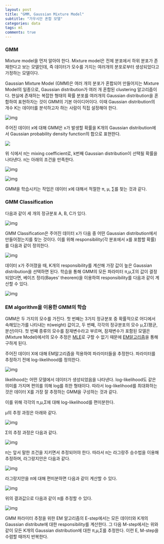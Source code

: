 ```yaml
---
layout: post
title: "GMM, Gaussian Mixture Model"
subtitle: "가우시안 혼합 모델"
categories: data
tags: ml
comments: true
---
```


### GMM

Mixture model을 먼저 알아야 한다. Mixture model은 전체 분포에서 하위 분포가 존재한다고 보는 모델인데, 즉 데이터가 모수를 가지는 여러개의 분포로부터 생성되었다고 가정하는 모델이다. 

Gaussian Mixture Model (GMM)은 여러 개의 분포가 혼합되어 만들어지는 Mixture Model의 일종으로, Gaussian distribution가 여러 개 혼합된 clustering 알고리즘이다. 현실에 존재하는 복잡한 형태의 확률 분포를 여러개의 Gaussian distribution을 혼합하여 표현하자는 것이 GMM의 기본 아이디어이다. 이때 Gaussian distribution의 개수 K는 데이터를 분석하고자 하는 사람이 직접 설정해야 한다.

![img](https://imgur.com/McwinS4.png)

주어진 데이터 x에 대해 GMM은 x가 발생할 확률을 K개의 Gaussian distribution에서 Gaussian probability density function의 합으로 표현한다.

![](https://imgur.com/4VuqDHN.png)

위 식에서 π는 mixing coefficient로, k번째 Gaussian distribution이 선택될 확률을 나타낸다. π는 아래의 조건을 만족한다.

![img](https://t1.daumcdn.net/cfile/tistory/999E08375AC7637F0C)

![img](https://t1.daumcdn.net/cfile/tistory/993FF4395AC763833C)

GMM을 학습시키는 작업은 데이터 x에 대해서 적절한 π, μ, ∑를 찾는 것과 같다.

### GMM Classification

다음과 같이 세 개의 정규분포 A, B, C가 있다.

![img](https://t1.daumcdn.net/cfile/tistory/99F2D73359842CC912)

GMM Classification은 주어진 데이터 x가 다음 중 어떤 Gaussian distribution에서 만들어졌는지를 찾는 것이다. 이를 위해 responsibility(각 분포에서 x를 포함할 확률)를 다음과 같이 정의한다.

![img](https://t1.daumcdn.net/cfile/tistory/99E6C5455AC8AA8A01)

데이터 x가 주어졌을 때, K개의 responsibility를 계산해 가장 값이 높은 Gaussian distribution을 선택하면 된다. 학습을 통해 GMM의 모든 파라미터 π,μ,Σ의 값이 결정되었다면, 베이즈 정리(Bayes' theorem)을 이용하여 responsibility를 다음과 같이 계산할 수 있다.

![img](https://t1.daumcdn.net/cfile/tistory/99AD6E4A5AC8C7C639)



### EM algorithm을 이용한 GMM의 학습

GMM은 두 가지의 모수를 가진다. 첫 번째는 3가지 정규분포 중 확률적으로 어디에서 속해있는가를 나타내는 π(weight) 값이고, 두 번째, 각각의 정규분포의 모수 μ,Σ(평균, 분산)이다. 첫 번째 종류의 모수를 잠재변수라고 부르며, 잠재변수가 포함된 모델은(Mixture Model)에서의 모수 추정은 [MLE](<https://plannoa.github.io/data/2019/11/07/Probability-Theory/>)로 구할 수 없기 때문에 [EM알고리즘](<https://plannoa.github.io/data/2019/11/08/EM-algorithm/>)을 통해 구하게 된다.

주어진 데이터 X에 대해 EM알고리즘을 적용하여 파라미터들을 추정한다. 파라미터를 추정하기 전에 log-likelihood를 정의한다.

![img](https://t1.daumcdn.net/cfile/tistory/99B62E4E5AC8A0CF24)

likelihood는 어떤 모델에서 데이터가 생성되었음을 나타낸다. log-likelihood도 같은 의미를 가지며 편의를 의해 log를 취한 형태이다. 따라서 log-likelihood를 최대화하는 것은 데이터 X를 가장 잘 추정하는 GMM을 구성하는 것과 같다.

이를 위해 각각의 π,μ,Σ에 대해 log-likelihood를 편미분한다. 

μ의 추정 과정은 아래와 같다.

![img](https://t1.daumcdn.net/cfile/tistory/99A074505AC8A8D50C)

Σ의 추정 과정은 다음과 같다.

![img](https://t1.daumcdn.net/cfile/tistory/99043F505AC8B19B01)

π는 앞서 말한 조건을 지키면서 추정되어야 한다. 따라서 π는 라그랑주 승수법을 이용해 추정하며, 라그랑지안은 다음과 같다.

![img](https://t1.daumcdn.net/cfile/tistory/9997D3495AC8C3E724)

라그랑지안을 π에 대해 편미분하면 다음과 같이 계산할 수 있다.

![img](https://t1.daumcdn.net/cfile/tistory/991622405AC8C24C30)

위의 결과값으로 다음과 같이 π를 추정할 수 있다.

![img](https://t1.daumcdn.net/cfile/tistory/99C26F445AC8C39D15)

GMM 파라미터 추정을 위한 EM 알고리즘의 E-step에서는 모든 데이터와 K개의 Gaussian distribute에 대한 responsibility를 계산한다. 그 다음 M-step에서는 위와 같이 모든 K개의 Gaussian distribution에 대한 π,μ,Σ를 추정한다. 이런 E, M-step을 수렴할 때까지 반복한다.

